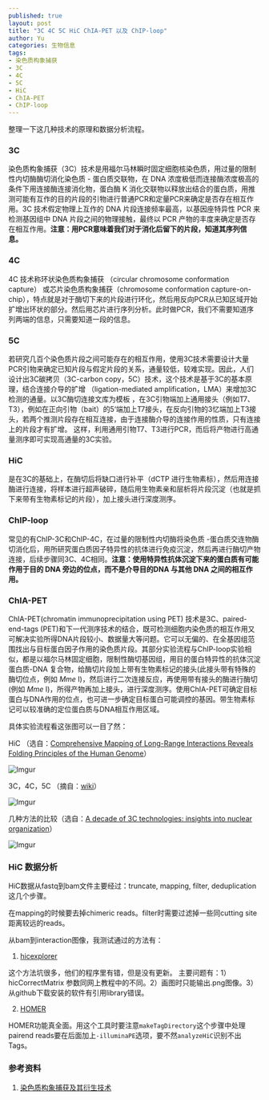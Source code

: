 ```yaml
---
published: true
layout: post
title: "3C 4C 5C HiC ChIA-PET 以及 ChIP-loop"
author: Yu
categories: 生物信息
tags:
- 染色质构象捕获
- 3C
- 4C
- 5C
- HiC
- ChIA-PET
- ChIP-loop
---
```


整理一下这几种技术的原理和数据分析流程。

### 3C
染色质构象捕获（3C）技术是用福尔马林瞬时固定细胞核染色质，用过量的限制性内切酶酶切消化染色质 - 蛋白质交联物，在 DNA 浓度极低而连接酶浓度极高的条件下用连接酶连接消化物，蛋白酶 K 消化交联物以释放出结合的蛋白质，用推测可能有互作的目的片段的引物进行普通PCR和定量PCR来确定是否存在相互作用。3C 技术假定物理上互作的 DNA 片段连接频率最高，以基因座特异性 PCR 来检测基因组中 DNA 片段之间的物理接触，最终以 PCR 产物的丰度来确定是否存在相互作用。**注意：用PCR意味着我们对于消化后留下的片段，知道其序列信息。**

### 4C
4C 技术称环状染色质构象捕获 （circular chromosome conformation capture） 或芯片染色质构象捕获（chromosome conformation capture-on-chip），特点就是对于酶切下来的片段进行环化，然后用反向PCR从已知区域开始扩增出环状的部分。然后用芯片进行序列分析。此时做PCR，我们不需要知道序列两端的信息，只需要知道一段的信息。

### 5C
若研究几百个染色质片段之间可能存在的相互作用，使用3C技术需要设计大量PCR引物来确定已知片段与假定片段的关系，通量较低，较难实现。因此，人们设计出3C碳拷贝（3C-carbon copy，5C）技术，这个技术是基于3C的基本原理，结合连接介导的扩增 （ligation-mediated amplification，LMA）来增加3C检测的通量。以3C酶切连接文库为模板 ，在3C引物端加上通用接头（例如T7、T3），例如在正向引物（bait）的5‘端加上T7接头，在反向引物的3忆端加上T3接头，若两个推测片段存在相互连接，由于连接酶介导的连接作用的性质，只有连接上的片段才有扩增。 这样，利用通用引物T7、T3进行PCR，而后将产物进行高通量测序即可实现高通量的3C实验。

### HiC
是在3C的基础上，在酶切后将缺口进行补平（dCTP 进行生物素标），然后用连接酶进行连接，将样本进行超声破碎，随后用生物素亲和层析将片段沉淀（也就是抓下来带有生物素标记的片段），加上接头进行深度测序。

### ChIP-loop
常见的有ChIP-3C和ChIP-4C，在过量的限制性内切酶将染色质 -蛋白质交连物酶切消化后，用所研究蛋白质因子特异性的抗体进行免疫沉淀，然后再进行酶切产物连接，后续步骤同3C、4C相同。**注意：使用特异性抗体沉淀下来的蛋白质有可能作用于目的 DNA 旁边的位点，而不是介导目的DNA 与其他 DNA 之间的相互作用。**

### ChIA-PET
ChIA-PET(chromatin immunoprecipitation using PET) 技术是3C、paired-end-tags (PET)和下一代测序技术的结合，既可检测细胞内染色质的相互作用又可解决实验所得DNA片段较小、数据量大等问题。它可以无偏的、在全基因组范围找出与目标蛋白因子作用的染色质片段。其部分实验流程与ChIP-loop实验相似，都是以福尔马林固定细胞，限制性酶切基因组，用目的蛋白特异性的抗体沉淀蛋白质-DNA 复合物，给酶切片段加上带有生物素标记的接头(此接头带有特殊的酶切位点，例如 *Mme* I)，然后进行二次连接反应，再使用带有接头的酶进行酶切(例如 *Mme* I)，所得产物再加上接头，进行深度测序。使用ChIA-PET可确定目标蛋白与DNA作用的位点，也可进一步确定目标蛋白可能调控的基因。带生物素标记可以较准确的定位蛋白质与DNA相互作用区域。

具体实验流程看这张图可以一目了然：

HiC （选自：[Comprehensive Mapping of Long-Range Interactions Reveals Folding Principles of the Human Genome](http://science.sciencemag.org/content/326/5950/289.full)）

![Imgur](https://i.imgur.com/zxLHE12.jpg)

3C，4C，5C （摘自：[wiki](https://en.wikipedia.org/wiki/Chromosome_conformation_capture)）

![Imgur](https://i.imgur.com/TIpfG0A.jpg)

几种方法的比较（选自：[A decade of 3C technologies: insights into nuclear organization](http://genesdev.cshlp.org/content/26/1/11.full)）

![Imgur](https://i.imgur.com/h2HJcdo.jpg)


### HiC 数据分析

HiC数据从fastq到bam文件主要经过：truncate, mapping, filter, deduplication这几个步骤。

在mapping的时候要去掉chimeric reads。filter时需要过滤掉一些同cutting site距离较远的reads。

从bam到interaction图像，我测试通过的方法有：

1. [hicexplorer](http://hicexplorer.readthedocs.org/en/latest/content/mES-HiC_analysis.html)

这个方法坑很多，他们的程序里有错，但是没有更新。
主要问题有：1）hicCorrectMatrix 参数同网上教程中的不同。2）画图时只能输出.png图像。3）从github下载安装的软件有引用library错误。

2. [HOMER](http://homer.salk.edu/homer/interactions/HiCmatrices.html)

HOMER功能真全面。用这个工具时要注意`makeTagDirectory`这个步骤中处理pairend reads要在后面加上`-illuminaPE`选项，要不然`analyzeHiC`识别不出Tags。



### 参考资料

1. [染色质构象捕获及其衍生技术](www.pibb.ac.cn/pibben/ch/reader/create_pdf.aspx?file_no=20100158)
